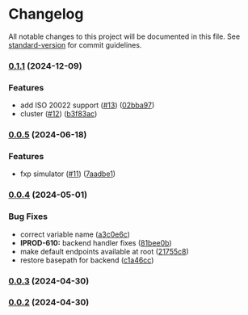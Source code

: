 # Changelog

All notable changes to this project will be documented in this file. See [standard-version](https://github.com/conventional-changelog/standard-version) for commit guidelines.

### [0.1.1](https://github.com/mojaloop/callback-handler-simulator-svc/compare/v0.0.5...v0.1.1) (2024-12-09)


### Features

* add ISO 20022 support ([#13](https://github.com/mojaloop/callback-handler-simulator-svc/issues/13)) ([02bba97](https://github.com/mojaloop/callback-handler-simulator-svc/commit/02bba97e9a5b3eb666a1af72c552b32d69a665d5))
* cluster ([#12](https://github.com/mojaloop/callback-handler-simulator-svc/issues/12)) ([b3f83ac](https://github.com/mojaloop/callback-handler-simulator-svc/commit/b3f83ac5af42313693108ba5790385cb567c6d82))

### [0.0.5](https://github.com/mojaloop/callback-handler-simulator-svc/compare/v0.0.4...v0.0.5) (2024-06-18)


### Features

* fxp simulator ([#11](https://github.com/mojaloop/callback-handler-simulator-svc/issues/11)) ([7aadbe1](https://github.com/mojaloop/callback-handler-simulator-svc/commit/7aadbe149788e5b91d507819c606ac2024a9a1ae))

### [0.0.4](https://github.com/mojaloop/callback-handler-simulator-svc/compare/v0.0.3...v0.0.4) (2024-05-01)


### Bug Fixes

* correct variable name ([a3c0e6c](https://github.com/mojaloop/callback-handler-simulator-svc/commit/a3c0e6c18fa775d556225a1afa526a00ed763a5a))
* **IPROD-610:** backend handler fixes ([81bee0b](https://github.com/mojaloop/callback-handler-simulator-svc/commit/81bee0b69707f203d1333bf0dea0d7fea3463a1e))
* make default endpoints available at root ([21755c8](https://github.com/mojaloop/callback-handler-simulator-svc/commit/21755c813d3dd862ce424837094c53e141346654))
* restore basepath for backend ([c1a46cc](https://github.com/mojaloop/callback-handler-simulator-svc/commit/c1a46cc8417e44a33e1d8e83af749cf30533846a))

### [0.0.3](https://github.com/mojaloop/callback-handler-simulator-svc/compare/v0.0.3-snapshot.0...v0.0.3) (2024-04-30)

### [0.0.2](https://github.com/mojaloop/callback-handler-simulator-svc/compare/v0.0.2-snapshot.1...v0.0.2) (2024-04-30)
